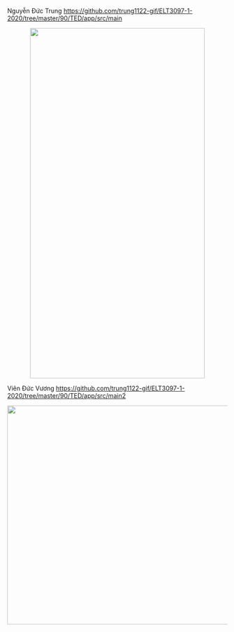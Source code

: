 Nguyễn Đức Trung
https://github.com/trung1122-gif/ELT3097-1-2020/tree/master/90/TED/app/src/main
<p align="center">
  <img width="400" height="800" src="https://github.com/trung1122-gif/ELT3097-1-2020/blob/master/NguyenDucTrung/Trung.gif">
</p>

Viên Đức Vương
https://github.com/trung1122-gif/ELT3097-1-2020/tree/master/90/TED/app/src/main2
<p align="center">
  <img width="800" height="500" src="https://github.com/trung1122-gif/ELT3097-1-2020/blob/master/VienDucVuong/VienDucVuong.gif">
</p>
